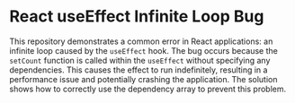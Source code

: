 # React useEffect Infinite Loop Bug

This repository demonstrates a common error in React applications: an infinite loop caused by the `useEffect` hook. The bug occurs because the `setCount` function is called within the `useEffect` without specifying any dependencies. This causes the effect to run indefinitely, resulting in a performance issue and potentially crashing the application.  The solution shows how to correctly use the dependency array to prevent this problem. 